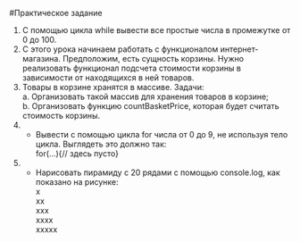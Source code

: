 #Практическое задание <br>
1. С помощью цикла while вывести все простые числа в промежутке от 0 до 100. <br>
2. С этого урока начинаем работать с функционалом интернет-магазина. Предположим, есть
сущность корзины. Нужно реализовать функционал подсчета стоимости корзины в
зависимости от находящихся в ней товаров. <br>
3. Товары в корзине хранятся в массиве. Задачи:<br>
a. Организовать такой массив для хранения товаров в корзине; <br>
b. Организовать функцию countBasketPrice, которая будет считать стоимость корзины. <br>
4. * Вывести с помощью цикла for числа от 0 до 9, не используя тело цикла. Выглядеть это
должно так:<br>
for(...){// здесь пусто} <br>
5. * Нарисовать пирамиду с 20 рядами с помощью console.log, как показано на рисунке: <br>
x <br>
xx <br>
xxx <br>
xxxx <br>
xxxxx <br>
